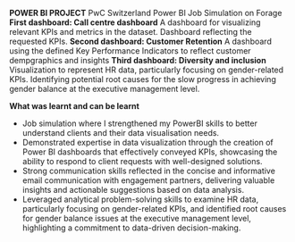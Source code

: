 **POWER BI PROJECT**
PwC Switzerland Power BI Job Simulation on Forage
**First dashboard: Call centre dashboard**
  A dashboard for visualizing relevant KPIs and metrics in the dataset.
  Dashboard reflecting the requested KPIs.
**Second dashboard: Customer Retention**
  A dashboard using the defined Key Performance Indicators to reflect customer dempgraphics and insights
**Third dashboard: Diversity and inclusion**
  Visualization to represent HR data, particularly focusing on gender-related KPIs.
Identifying potential root causes for the slow progress in achieving gender balance at the executive management level.

**What was learnt and can be learnt**
 * Job simulation where I strengthened my PowerBI skills to better
   understand clients and their data visualisation needs.
 * Demonstrated expertise in data visualization through the creation of Power BI
   dashboards that effectively conveyed KPIs, showcasing the ability to respond
   to client requests with well-designed solutions.
 * Strong communication skills reflected in the concise and informative email
   communication with engagement partners, delivering valuable insights and
   actionable suggestions based on data analysis.
 * Leveraged analytical problem-solving skills to examine HR data, particularly
   focusing on gender-related KPIs, and identified root causes for gender
   balance issues at the executive management level, highlighting a commitment
   to data-driven decision-making.

 



